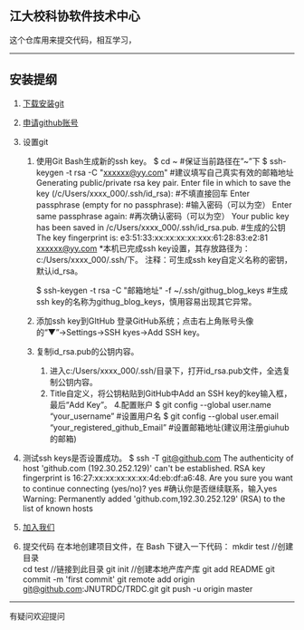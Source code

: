 江大校科协软件技术中心
------
这个仓库用来提交代码，相互学习，

---------------

## 安装提纲

1. [下载安装git](https://git-scm.com/downloads)

2. [申请github账号](https://github.com/)

3. 设置git

	1. 使用Git Bash生成新的ssh key。
		$ cd ~  #保证当前路径在”~”下
		$ ssh-keygen -t rsa -C "xxxxxx@yy.com"  #建议填写自己真实有效的邮箱地址
		Generating public/private rsa key pair.
		Enter file in which to save the key (/c/Users/xxxx_000/.ssh/id_rsa):   #不填直接回车
		Enter passphrase (empty for no passphrase):   #输入密码（可以为空）
		Enter same passphrase again:   #再次确认密码（可以为空）
		Your public key has been saved in /c/Users/xxxx_000/.ssh/id_rsa.pub.  #生成的公钥
		The key fingerprint is:
		e3:51:33:xx:xx:xx:xx:xxx:61:28:83:e2:81 xxxxxx@yy.com
		*本机已完成ssh key设置，其存放路径为：c:/Users/xxxx_000/.ssh/下。
		注释：可生成ssh key自定义名称的密钥，默认id_rsa。

		$ ssh-keygen -t rsa -C "邮箱地址" -f ~/.ssh/githug_blog_keys #生成ssh key的名称为githug_blog_keys，慎用容易出现其它异常。
	2. 添加ssh key到GItHub
        登录GitHub系统；点击右上角账号头像的“▼”→Settings→SSH kyes→Add SSH key。
	3. 复制id_rsa.pub的公钥内容。 
		1) 进入c:/Users/xxxx_000/.ssh/目录下，打开id_rsa.pub文件，全选复制公钥内容。
		2) Title自定义，将公钥粘贴到GitHub中Add an SSH key的key输入框，最后“Add Key”。
	4.配置账户
		$ git config --global user.name “your_username”  #设置用户名
		$ git config --global user.email “your_registered_github_Email”  #设置邮箱地址(建议用注册giuhub的邮箱)
5. 测试ssh keys是否设置成功。
	$ ssh -T git@github.com
	The authenticity of host 'github.com (192.30.252.129)' can't be established.
	RSA key fingerprint is 16:27:xx:xx:xx:xx:xx:4d:eb:df:a6:48.
	Are you sure you want to continue connecting (yes/no)? yes #确认你是否继续联系，输入yes
	Warning: Permanently added 'github.com,192.30.252.129' (RSA) to the list of known hosts

6. [加入我们](https://github.com/JNUTRDC/TRDC/invitations)

7. 提交代码
在本地创建项目文件，在 Bash 下键入一下代码： 
mkdir test  //创建目录<br>
cd test     //链接到此目录
git init    //创建本地产库产库
git add README
git commit -m 'first commit'
git remote add origin git@github.com:JNUTRDC/TRDC.git
git push -u origin master



-------
有疑问欢迎提问
